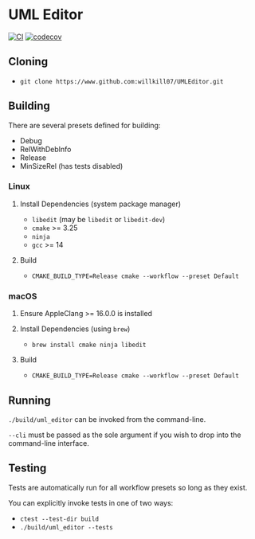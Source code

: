 # UML Editor

[![CI](https://github.com/willkill07/UMLEditor/actions/workflows/ci.yml/badge.svg)](https://github.com/willkill07/UMLEditor/actions/workflows/ci.yml) [![codecov](https://codecov.io/gh/willkill07/UMLEditor/graph/badge.svg?token=W821QNJ9TV)](https://codecov.io/gh/willkill07/UMLEditor) 

## Cloning

* `git clone https://www.github.com:willkill07/UMLEditor.git`

## Building

There are several presets defined for building:
- Debug
- RelWithDebInfo
- Release
- MinSizeRel (has tests disabled)

### Linux

1. Install Dependencies (system package manager)
   * `libedit` (may be `libedit` or `libedit-dev`)
   * `cmake` >= 3.25
   * `ninja`
   * `gcc` >= 14

2. Build
   * `CMAKE_BUILD_TYPE=Release cmake --workflow --preset Default`

### macOS

1. Ensure AppleClang >= 16.0.0 is installed

2. Install Dependencies (using `brew`)
   * `brew install cmake ninja libedit`

3. Build
   * `CMAKE_BUILD_TYPE=Release cmake --workflow --preset Default`

## Running

`./build/uml_editor` can be invoked from the command-line.

`--cli` must be passed as the sole argument if you wish to drop into the command-line interface.

## Testing

Tests are automatically run for all workflow presets so long as they exist.

You can explicitly invoke tests in one of two ways:

* `ctest --test-dir build`
* `./build/uml_editor --tests`
